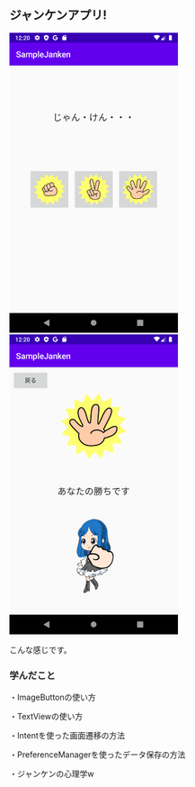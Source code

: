 ## ジャンケンアプリ!
<img src="src/ジャンケン画面.png" width="300px"> <img src="src/結果画面.png" width="300px">

こんな感じです。

### 学んだこと
・ImageButtonの使い方

・TextViewの使い方

・Intentを使った画面遷移の方法

・PreferenceManagerを使ったデータ保存の方法

・ジャンケンの心理学w
